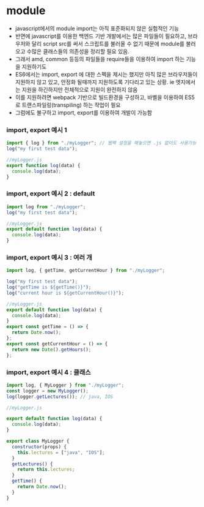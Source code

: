 # module

- javascript에서의 module import는 아직 표준화되지 않은 실험적인 기능
- 반면에 javascript를 이용한 백엔드 기반 개발에서는 많은 파일들이 필요하고, 브라우저와 달리 script src를 써서 스크립트를 불러올 수 없기 때문에 module를 불러오고 수많은 클래스들의 의존성을 정리할 필요 있음.
- 그래서 amd, common 등등의 파일들을 require들을 이용하여 import 하는 기능을 지원하기도
- ES6에서는 import, export 에 대한 스펙을 제시는 했지만 아직 많은 브라우저들이 지원하지 않고 있고, 안정화 될때까지 지원하도록 기다리고 있는 상황. ie 엣지에서는 지원을 하긴하지만 전체적으로 지원이 완전하지 않음
- 이를 지원하려면 webpack 기반으로 빌드환경을 구성하고, 바벨을 이용하여 ES5로 트랜스파일링(transpiling) 하는 작업이 필요
- 그럼에도 불구하고 import, export를 이용하여 개발이 가능함

### import, export 예시 1

```javascript
import { log } from "./myLogger"; // 웹팩 설정을 해놓으면 .js 없이도 사용가능
log("my first test data");
```

```javascript
//myLogger.js
export function log(data) {
  console.log(data);
}
```

### import, export 예시 2 : default

```javascript
import log from "./myLogger";
log("my first test data");
```

```javascript
//myLogger.js
export default function log(data) {
  console.log(data);
}
```

### import, export 예시 3 : 여러 개

```javascript
import log, { getTime, getCurrentHour } from "./myLogger";

log("my first test data");
log("getTime is ${getTime()}");
log("current hour is ${getCurrentHour()}");
```

```javascript
//myLogger.js
export default function log(data) {
  console.log(data);
}
export const getTime = () => {
  return Date.now();
};
export const getCurrentHour = () => {
  return new Date().getHours();
};
```

### import, export 예시 4 : 클래스

```javascript
import log, { MyLogger } from "./myLogger";
const logger = new MyLogger();
log(logger.getLectures()); // java, IOS
```

```javascript
//myLogger.js

export default function log(data) {
  console.log(data);
}

export class MyLogger {
  constructor(props) {
    this.lectures = ["java", "IOS"];
  }
  getLectures() {
    return this.lectures;
  }
  getTime() {
    return Date.now();
  }
}
```
